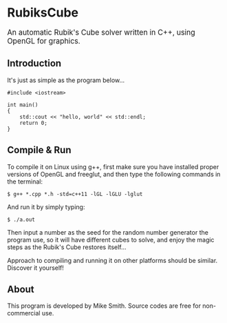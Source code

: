 # RubiksCube

<big> An automatic Rubik's Cube solver written in C++, using OpenGL for graphics. </big>

## Introduction
It's just as simple as the program below...

```
#include <iostream>

int main()
{
    std::cout << "hello, world" << std::endl;
    return 0;
}
```

## Compile & Run
To compile it on Linux using g++, first make sure you have installed proper versions of OpenGL and freeglut, and then type the following commands in the terminal:

```
$ g++ *.cpp *.h -std=c++11 -lGL -lGLU -lglut
```

And run it by simply typing:

```
$ ./a.out
```

Then input a number as the seed for the random number generator the program use, so it will have different cubes to solve, and enjoy the magic steps as the Rubik's Cube restores itself...

Approach to compiling and running it on other platforms should be similar. Discover it yourself!

## About

This program is developed by Mike Smith. Source codes are free for non-commercial use.
